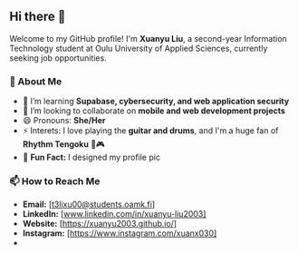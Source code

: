 ## Hi there 👋  

Welcome to my GitHub profile! I'm **Xuanyu Liu**, a second-year Information Technology student at Oulu University of Applied Sciences, currently seeking job opportunities.  

### 🚀 About Me  
- 🌱 I’m learning **Supabase, cybersecurity, and web application security**  
- 👯 I’m looking to collaborate on **mobile and web development projects**  
- 😄 Pronouns: **She/Her**
- ⚡ Interets: I love playing the **guitar and drums**, and I'm a huge fan of **Rhythm Tengoku** 🎸🎮
- 🧐 **Fun Fact:** I designed my profile pic  

### 📫 How to Reach Me  
- **Email:** [t3lixu00@students.oamk.fi]  
- **LinkedIn:** [www.linkedin.com/in/xuanyu-liu2003]  
- **Website:** [https://xuanyu2003.github.io/] 
- **Instagram:** [https://www.instagram.com/xuanx030]
- 


